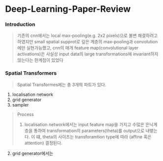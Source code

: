 # Deep-Learning-Paper-Review

### Introduction
> 기존의 cnn에서는 local max-pooling(e.g. 2x2 pixels)으로 불변 해결하려고 하였지만 small spatial supprot로
> 깊은 계층의 max-pooling과 convolution에만 실현가능했고, cnn의 매개 feature map(convolutional layer activations)은 사실상
> input data의 large transformations에 invariant하지 않는다는 한계점이 있었다

### Spatial Transformers

> Spatial Transformes에는 총 3개의 파트가 있다.
1. localisation network
2. grid generator
3. sampler

> Process
> 1. localisation network에서는 input feature map을 가지고 수많은 은닉계층을 통하여 transformation의 parameters(theta)를 output으로 내뱉는다.
> 이 떄, theta의 사이즈는 transforamtion type에 따라 (affine 혹은 attention) 결정된다.

2. grid generator에서는 
